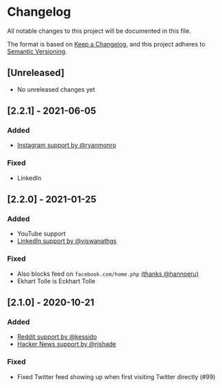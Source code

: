 # Changelog
All notable changes to this project will be documented in this file.

The format is based on [Keep a Changelog](https://keepachangelog.com/en/1.0.0/),
and this project adheres to [Semantic Versioning](https://semver.org/spec/v2.0.0.html).

## [Unreleased]

 - No unreleased changes yet

## [2.2.1] - 2021-06-05

### Added

 - [Instagram support by @ryanmonro](https://github.com/jordwest/news-feed-eradicator/pull/105)

### Fixed

 - LinkedIn

## [2.2.0] - 2021-01-25

### Added

 - YouTube support
 - [LinkedIn support by @viswanathgs](https://github.com/jordwest/news-feed-eradicator/pull/101)

### Fixed

 - Also blocks feed on `facebook.com/home.php` [(thanks @hannoeru)](https://github.com/jordwest/news-feed-eradicator/pull/109)
 - Ekhart Tolle is Eckhart Tolle

## [2.1.0] - 2020-10-21

### Added

 - [Reddit support by @kessido](https://github.com/jordwest/news-feed-eradicator/pull/98)
 - [Hacker News support by @rjshade](https://github.com/jordwest/news-feed-eradicator/pull/97)

### Fixed
 - Fixed Twitter feed showing up when first visiting Twitter directly (#99)
